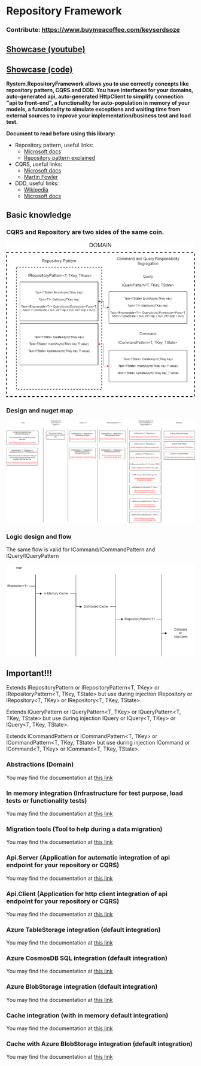 # Repository Framework

### Contribute: https://www.buymeacoffee.com/keyserdsoze

## [Showcase (youtube)](https://www.youtube.com/watch?v=xxZO5anN5xg)

## [Showcase (code)](https://github.com/KeyserDSoze/RepositoryFramework.Showcase)

**Rystem.RepositoryFramework allows you to use correctly concepts like repository pattern, CQRS and DDD. You have interfaces for your domains, auto-generated api, auto-generated HttpClient to simplify connection "api to front-end", a functionality for auto-population in memory of your models, a functionality to simulate exceptions and waiting time from external sources to improve your implementation/business test and load test.**

**Document to read before using this library:**
- Repository pattern, useful links: 
  - [Microsoft docs](https://docs.microsoft.com/en-us/aspnet/mvc/overview/older-versions/getting-started-with-ef-5-using-mvc-4/implementing-the-repository-and-unit-of-work-patterns-in-an-asp-net-mvc-application)
  - [Repository pattern explained](https://codewithshadman.com/repository-pattern-csharp/)
- CQRS, useful links:
  - [Microsoft docs](https://docs.microsoft.com/en-us/azure/architecture/patterns/cqrs)
  - [Martin Fowler](https://martinfowler.com/bliki/CQRS.html)
- DDD, useful links:
  - [Wikipedia](https://en.wikipedia.org/wiki/Domain-driven_design)
  - [Microsoft docs](https://docs.microsoft.com/en-us/dotnet/architecture/microservices/microservice-ddd-cqrs-patterns/ddd-oriented-microservice)

## Basic knowledge

### CQRS and Repository are two sides of the same coin.

![Framework abstractions](https://raw.githubusercontent.com/KeyserDSoze/RepositoryFramework/master/RepositoryFramework.Abstractions.png)

### Design and nuget map

![Framework design](https://raw.githubusercontent.com/KeyserDSoze/RepositoryFramework/master/RepositoryFramework.png)

### Logic design and flow
The same flow is valid for ICommand/ICommandPattern and IQuery/IQueryPattern

![Framework logic](https://raw.githubusercontent.com/KeyserDSoze/RepositoryFramework/master/RepositoryFramework.CacheFlow.png)

## Important!!!
Extends IRepositoryPattern<T> or IRepositoryPattern<T, TKey> or IRepositoryPattern<T, TKey, TState> but use during injection IRepository<T> or IRepository<T, TKey> or IRepository<T, TKey, TState>.

Extends IQueryPattern<T> or IQueryPattern<T, TKey> or IQueryPattern<T, TKey, TState> but use during injection IQuery<T> or IQuery<T, TKey> or IQuery<T, TKey, TState>.

Extends ICommandPattern<T> or ICommandPattern<T, TKey> or ICommandPattern<T, TKey, TState> but use during injection ICommand<T> or ICommand<T, TKey> or ICommand<T, TKey, TState>.

### Abstractions (Domain)
You may find the documentation at [this link](https://github.com/KeyserDSoze/RepositoryFramework/tree/master/src/RepositoryFramework.Abstractions)

### In memory integration (Infrastructure for test purpose, load tests or functionality tests)
You may find the documentation at [this link](https://github.com/KeyserDSoze/RepositoryFramework/tree/master/src/RepositoryFramework.Infrastructure.InMemory)

### Migration tools (Tool to help during a data migration)
You may find the documentation at [this link](https://github.com/KeyserDSoze/RepositoryFramework/tree/master/src/RepositoryFramework.MigrationTools)

### Api.Server (Application for automatic integration of api endpoint for your repository or CQRS)
You may find the documentation at [this link](https://github.com/KeyserDSoze/RepositoryFramework/tree/master/src/RepositoryFramework.Api.Server)

### Api.Client (Application for http client integration of api endpoint for your repository or CQRS)
You may find the documentation at [this link](https://github.com/KeyserDSoze/RepositoryFramework/tree/master/src/RepositoryFramework.Api.Client)

### Azure TableStorage integration (default integration)
You may find the documentation at [this link](https://github.com/KeyserDSoze/RepositoryFramework/tree/master/src/RepositoryFramework.Infrastructures/RepositoryFramework.Infrastructure.Azure.Storage.Table)

### Azure CosmosDB SQL integration (default integration)
You may find the documentation at [this link](https://github.com/KeyserDSoze/RepositoryFramework/tree/master/src/RepositoryFramework.Infrastructures/RepositoryFramework.Infrastructure.Azure.Cosmos.Sql)

### Azure BlobStorage integration (default integration)
You may find the documentation at [this link](https://github.com/KeyserDSoze/RepositoryFramework/tree/master/src/RepositoryFramework.Infrastructures/RepositoryFramework.Infrastructure.Azure.Storage.Blob)

### Cache integration (with in memory default integration)
You may find the documentation at [this link](https://github.com/KeyserDSoze/RepositoryFramework/tree/master/src/RepositoryFramework.Cache/RepositoryFramework.Cache)

### Cache with Azure BlobStorage integration (default integration)
You may find the documentation at [this link](https://github.com/KeyserDSoze/RepositoryFramework/tree/master/src/RepositoryFramework.Cache/RepositoryFramework.Cache.Azure.Storage.Blob)